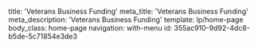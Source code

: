 title: 'Veterans Business Funding'
meta_title: 'Veterans Business Funding'
meta_description: 'Veterans Business Funding'
template: lp/home-page
body_class: home-page
navigation: with-menu
id: 355ac910-9d92-4dc8-b5de-5c71854e3de3
